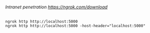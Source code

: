###### Intranet penetration  https://ngrok.com/download
```
ngrok http http://localhost:5000
ngrok http http://localhost:5000 -host-header="localhost:5000"
```
